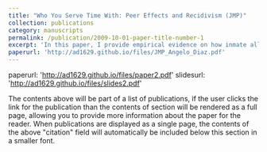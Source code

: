 ```yaml
---
title: "Who You Serve Time With: Peer Effects and Recidivism (JMP)"
collection: publications
category: manuscripts
permalink: /publication/2009-10-01-paper-title-number-1
excerpt: 'In this paper, I provide empirical evidence on how inmate allocation within prisons influences post-release criminal behavior in Chile. Employing a sharp regression discontinuity design, I show that first-time offenders placed with peers who are more actively involved in criminal activities are almost twice as likely to be re-incarcerated after release. Leveraging the unique Chilean context, I explore four potential channels influencing post-release behavior: job market stigma, prison facilities, peer dynamics, and peer influence on participation in rehabilitation programs. Descriptive analysis suggests that while job market stigma and prison infrastructure have limited impact, the main findings are likely driven by peer effects and the role of peer dynamics in decisions to participate in rehabilitation programs. Furthermore, peer effects appear to be more substantial among individuals with higher criminal profiles. This finding implies that mixing inmates with diverse criminal profiles may be a potential strategy to reduce overall recidivism. These results carry significant implications for policymakers and stakeholders striving to lower recidivism rates via improved strategies in prison allocation.'
paperurl: 'http://ad1629.github.io/files/JMP_Angelo_Diaz.pdf'
---
```

paperurl: 'http://ad1629.github.io/files/paper2.pdf'
slidesurl: 'http://ad1629.github.io/files/slides2.pdf'


The contents above will be part of a list of publications, if the user clicks the link for the publication than the contents of section will be rendered as a full page, allowing you to provide more information about the paper for the reader. When publications are displayed as a single page, the contents of the above "citation" field will automatically be included below this section in a smaller font.
